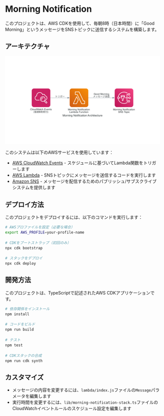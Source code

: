 # Morning Notification

このプロジェクトは、AWS CDKを使用して、毎朝8時（日本時間）に「Good Morning」というメッセージをSNSトピックに送信するシステムを構築します。

## アーキテクチャ

![アーキテクチャ図](./generated-diagrams/morning-notification-architecture.png)

このシステムは以下のAWSサービスを使用しています：

- [AWS CloudWatch Events](https://docs.aws.amazon.com/AmazonCloudWatch/latest/events/WhatIsCloudWatchEvents.html) - スケジュールに基づいてLambda関数をトリガーします
- [AWS Lambda](https://docs.aws.amazon.com/lambda/latest/dg/welcome.html) - SNSトピックにメッセージを送信するコードを実行します
- [Amazon SNS](https://docs.aws.amazon.com/sns/latest/dg/welcome.html) - メッセージを配信するためのパブリッシュ/サブスクライブシステムを提供します

## デプロイ方法

このプロジェクトをデプロイするには、以下のコマンドを実行します：

```bash
# AWSプロファイルを設定（必要な場合）
export AWS_PROFILE=your-profile-name

# CDKをブートストラップ（初回のみ）
npx cdk bootstrap

# スタックをデプロイ
npx cdk deploy
```

## 開発方法

このプロジェクトは、TypeScriptで記述されたAWS CDKアプリケーションです。

```bash
# 依存関係をインストール
npm install

# コードをビルド
npm run build

# テスト
npm test

# CDKスタックの合成
npm run cdk synth
```

## カスタマイズ

- メッセージの内容を変更するには、`lambda/index.js`ファイルの`Message`パラメータを編集します
- 実行時間を変更するには、`lib/morning-notification-stack.ts`ファイルのCloudWatchイベントルールのスケジュール設定を編集します
